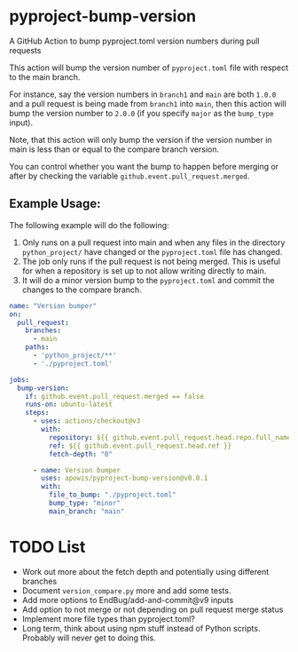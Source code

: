 # pyproject-bump-version
A GitHub Action to bump pyproject.toml version numbers during pull requests

This action will bump the version number of `pyproject.toml` file with respect to the main branch.

For instance, say the version numbers in `branch1` and `main` are both `1.0.0` and a pull request is being made from `branch1` into `main`, then this action will bump the version number to `2.0.0` (if you specify `major` as the `bump_type` input).

Note, that this action will only bump the version if the version number in main is less than or equal to the compare branch version.

You can control whether you want the bump to happen before merging or after by checking the variable `github.event.pull_request.merged`.


## Example Usage:

The following example will do the following:
1. Only runs on a pull request into main and when any files in the directory `python_project/` have changed or the `pyproject.toml` file has changed.
2. The job only runs if the pull request is not being merged. This is useful for when a repository is set up to not allow writing directly to main.
3. It will do a minor version bump to the `pyproject.toml` and commit the changes to the compare branch.

```yaml
name: "Version bumper"
on:
  pull_request:
    branches:
      - main
    paths:
      - 'python_project/**'
      - './pyproject.toml'

jobs:
  bump-version:
    if: github.event.pull_request.merged == false
    runs-on: ubuntu-latest
    steps:
      - uses: actions/checkout@v3
        with:
          repository: ${{ github.event.pull_request.head.repo.full_name }}
          ref: ${{ github.event.pull_request.head.ref }}
          fetch-depth: "0"

      - name: Version bumper
        uses: apowis/pyproject-bump-version@v0.0.1
        with:
          file_to_bump: "./pyproject.toml"
          bump_type: "minor"
          main_branch: "main"
```


# TODO List
- Work out more about the fetch depth and potentially using different branches
- Document `version_compare.py` more and add some tests.
- Add more options to EndBug/add-and-commit@v9 inputs
- Add option to not merge or not depending on pull request merge status
- Implement more file types than pyproject.toml?
- Long term, think about using npm stuff instead of Python scripts. Probably will never get to doing this.
